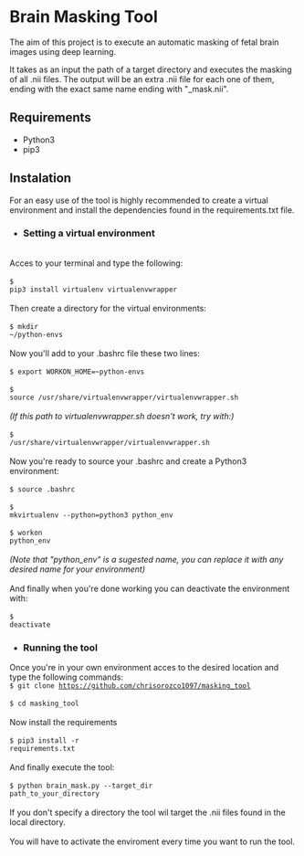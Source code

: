 # Brain Masking Tool

The aim of this project is to execute an automatic masking of fetal brain images using deep learning.

It takes as an input the path of a target directory and executes the masking of all .nii files.
The output will be an extra .nii file for each one of them, ending with the exact same name ending with "_mask.nii".

## Requirements</b>
- Python3
- pip3

## Instalation</b>

For an easy use of the tool is highly recommended to create a virtual environment and install the dependencies found in the requirements.txt file.

- ### Setting a virtual environment

<br>Acces to your terminal and type the following:</br>
<br><code>$ pip3 install virtualenv virtualenvwrapper</code></br>
<br>Then create a directory for the virtual environments:</br>
<br><code>$ mkdir ~/python-envs </code>  
<br>Now you'll add to your .bashrc file these two lines:</br>
<br><code>$ export WORKON_HOME=~python-envs</code></br>
<br><code>$ source /usr/share/virtualenvwrapper/virtualenvwrapper.sh</code></br>
<i><br>(If this path to virtualenvwrapper.sh doesn't work, try with:)</br></i>
<br><code>$ /usr/share/virtualenvwrapper/virtualenvwrapper.sh</code></br>
<br>Now you're ready to source your .bashrc and create a Python3 environment:</br>
<br><code>$ source .bashrc</code></br>
<br><code>$ mkvirtualenv --python=python3 python_env</code></br>
<br><code>$ workon python_env</code></br>
<br><i>(Note that "python_env" is a sugested name, you can replace it with any desired name for your environment)</i></br>
<br>And finally when you're done working you can deactivate the environment with:</br>
<br><code>$ deactivate</code></br>

- ### Running the tool

Once you're in your own environment acces to the desired location and type the following commands:
<br><code>$ git clone https://github.com/chrisorozco1097/masking_tool</code></br>
<br><code>$ cd masking_tool</code></br>
<br>Now install the requirements</br>
<br><code>$ pip3 install -r requirements.txt</code></br>
<br>And finally execute the tool:</br>
<br><code>$ python brain_mask.py --target_dir path_to_your_directory</code></br>
<br>If you don't specify a directory the tool wil target the .nii files found in the local directory.</br>
<br>You will have to activate the enviroment every time you want to run the tool.</br>

